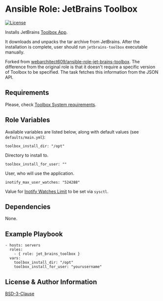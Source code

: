 Ansible Role: JetBrains Toolbox
===============================
[![License](https://img.shields.io/github/license/pedorich-n/ansible-role-jet-brains-toolbox)](LICENSE.md)

Installs JetBrains [Toolbox App](https://www.jetbrains.com/toolbox/app/). 

It downloads and unpacks the tar archive from JetBrains. After the installation is complete,
user should run `jetbrains-toolbox` executable manually. 

Forked from [webarchitect609/ansible-role-jet-brains-toolbox](https://github.com/webarchitect609/ansible-role-jet-brains-toolbox).
The difference from the original role is that it doesn't require a specific version of Toolbox to be specified. The task fetches this information from the JSON API.

Requirements
------------

Please, check [Toolbox System requirements](https://toolbox-support.jetbrains.com/hc/en-us/articles/115000978824-What-are-the-system-requirements-for-Toolbox-App-). 


Role Variables
--------------

Available variables are listed below, along with default values (see `defaults/main.yml`):

    toolbox_install_dir: "/opt"

Directory to install to.

    toolbox_install_for_user: ""

User, who will use the application.

    inotify_max_user_watches: "524288"
    
Value for [Inotify Watches Limit](https://youtrack.jetbrains.com/articles/IDEA-A-2/Inotify-Watches-Limit?_ga=2.156569083.1588360972.1630133506-996241065.1624703636)
to be set via `sysctl`. 

Dependencies
------------

None.

Example Playbook
----------------

    - hosts: servers
      roles:
        - { role: jet_brains_toolbox }
      vars:
        toolbox_install_dir: "/opt"
        toolbox_install_for_user: "yourusername"

License & Author Information
-------
[BSD-3-Clause](LICENSE.md)
